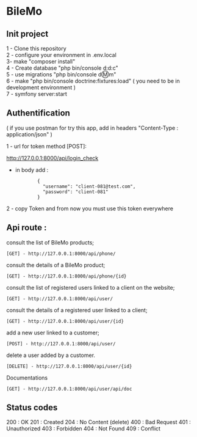 # BileMo

Init project
--------------------------------------------
1 - Clone this repository <br/>
2 - configure your environment in .env.local  <br/>
3- make "composer install"  <br/>
4 - Create database "php bin/console d:d:c" <br/>
5 - use migrations "php bin/console d:m:m" <br/>
6 - make "php bin/console doctrine:fixtures:load" ( you need to be in development environment )   <br/>
7 - symfony server:start  <br/>

Authentification
--------------------------------------------
( if you use postman for try this app, add in headers "Content-Type : application/json" )  <br/>

1 - url for token method [POST]:

   http://127.0.0.1:8000/api/login_check  

  - in body add :
  
                {
                  "username": "client-081@test.com",
                  "password": "client-081" 
                }

2 - copy Token and from now you must use this token everywhere <br/>

Api route :
--------------------------------------------

consult the list of BileMo products;

    [GET] - http://127.0.0.1:8000/api/phone/
  
consult the details of a BileMo product;

    [GET] - http://127.0.0.1:8000/api/phone/{id}
    
consult the list of registered users linked to a client on the website;

    [GET] - http://127.0.0.1:8000/api/user/

consult the details of a registered user linked to a client;

    [GET] - http://127.0.0.1:8000/api/user/{id}

add a new user linked to a customer;

    [POST] - http://127.0.0.1:8000/api/user/

delete a user added by a customer.

    [DELETE] - http://127.0.0.1:8000/api/user/{id}
   
Documentations

    [GET] - http://127.0.0.1:8000/api/user/api/doc

Status codes
-----------------
200 : OK
201 : Created
204 : No Content (delete)
400 : Bad Request
401 : Unauthorized
403 : Forbidden
404 : Not Found
409 : Conflict

